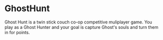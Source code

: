 # GhostHunt
Ghost Hunt is a twin stick couch co-op competitive muliplayer game. You play as a Ghost Hunter and your goal is capture Ghost's souls 
and turn them in for points. 
